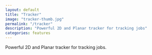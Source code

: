 ```yaml
---
layout: default
title: "Tracker"
image: "tracker-thumb.jpg"
permalink: "/tracker"
description: "Powerful 2D and Planar tracker for tracking jobs"
categories: features
---
```


Powerful 2D and Planar tracker for tracking jobs.
